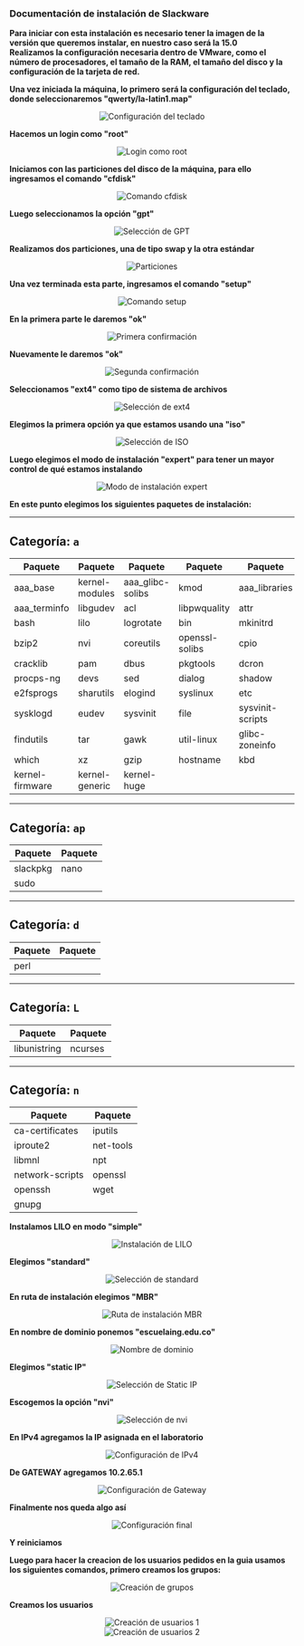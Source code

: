 ### Documentación de instalación de Slackware

**Para iniciar con esta instalación es necesario tener la imagen de la versión que queremos instalar, en nuestro caso será la 15.0**  
**Realizamos la configuración necesaria dentro de VMware, como el número de procesadores, el tamaño de la RAM, el tamaño del disco y la configuración de la tarjeta de red.**

**Una vez iniciada la máquina, lo primero será la configuración del teclado, donde seleccionaremos "qwerty/la-latin1.map"**

<div align="center">
<img src="https://github.com/user-attachments/assets/1a1fa3ac-d721-4968-a141-230de605ca0e" alt="Configuración del teclado">
</div>

**Hacemos un login como "root"** 

<div align="center">
<img src="https://github.com/user-attachments/assets/5f489209-94c3-40e3-99b9-df2765859a71" alt="Login como root">
</div>

**Iniciamos con las particiones del disco de la máquina, para ello ingresamos el comando "cfdisk"**

<div align="center">
<img src="https://github.com/user-attachments/assets/1664db1f-5e2d-4365-a654-29ef52cb4614" alt="Comando cfdisk">
</div>

**Luego seleccionamos la opción "gpt"**

<div align="center">
<img src="https://github.com/user-attachments/assets/f88365bb-9a60-4dc9-a542-474a47a9ec83" alt="Selección de GPT">
</div>

**Realizamos dos particiones, una de tipo swap y la otra estándar**

<div align="center">
<img src="https://github.com/user-attachments/assets/c7c0cafe-17c6-43ff-a956-b23bd615727d" alt="Particiones">
</div>

**Una vez terminada esta parte, ingresamos el comando "setup"**

<div align="center">
<img src="https://github.com/user-attachments/assets/ba0f32a9-76a1-463e-a2e8-3cc6bad7ef06" alt="Comando setup">
</div>

**En la primera parte le daremos "ok"**

<div align="center">
<img src="https://github.com/user-attachments/assets/0a922213-5b51-4d34-955b-ab9b842a68bb" alt="Primera confirmación">
</div>

**Nuevamente le daremos "ok"**

<div align="center">
<img src="https://github.com/user-attachments/assets/6c71c867-99cb-46b5-a0db-8eb7f6ca4c14" alt="Segunda confirmación">
</div>

**Seleccionamos "ext4" como tipo de sistema de archivos**

<div align="center">
<img src="https://github.com/user-attachments/assets/f720471f-408f-4108-8664-294cf466ca0c" alt="Selección de ext4">
</div>

**Elegimos la primera opción ya que estamos usando una "iso"**

<div align="center">
<img src="https://github.com/user-attachments/assets/d7305195-2d0f-4eaf-aac4-380577152cbb" alt="Selección de ISO">
</div>

**Luego elegimos el modo de instalación "expert" para tener un mayor control de qué estamos instalando**

<div align="center">
<img src="https://github.com/user-attachments/assets/2322c88f-9bad-410b-a7db-c2d44378c405" alt="Modo de instalación expert">
</div>

**En este punto elegimos los siguientes paquetes de instalación:**

---

## Categoría: `a`

<div align="center">

| Paquete             | Paquete             | Paquete             | Paquete             | Paquete             |
|---------------------|---------------------|---------------------|---------------------|---------------------|
| aaa_base            | kernel-modules      | aaa_glibc-solibs    | kmod                | aaa_libraries       |
| aaa_terminfo        | libgudev            | acl                 | libpwquality        | attr                |
| bash                | lilo                | logrotate           | bin                 | mkinitrd            |
| bzip2               | nvi                 | coreutils           | openssl-solibs      | cpio                |
| cracklib            | pam                 | dbus                | pkgtools            | dcron               |
| procps-ng           | devs                | sed                 | dialog              | shadow              |
| e2fsprogs           | sharutils           | elogind             | syslinux            | etc                 |
| sysklogd            | eudev               | sysvinit            | file                | sysvinit-scripts    |
| findutils           | tar                 | gawk                | util-linux          | glibc-zoneinfo      |
| which               | xz                  | gzip                | hostname            | kbd                 |
| kernel-firmware     | kernel-generic      | kernel-huge         |                     |                     |

</div>

---

## Categoría: `ap`

<div align="center">

| Paquete             | Paquete             |
|---------------------|---------------------|
| slackpkg            | nano                |
| sudo                |                     |

</div>

---

## Categoría: `d`

<div align="center">

| Paquete             | Paquete             |
|---------------------|---------------------|
| perl                |                     |

</div>

---

## Categoría: `L`

<div align="center">

| Paquete             | Paquete             |
|---------------------|---------------------|
| libunistring       | ncurses             |

</div>

---
## Categoría: `n`

<div align="center">

| Paquete             | Paquete             |
|---------------------|---------------------|
| ca-certificates     | iputils             |
| iproute2            | net-tools           |
| libmnl              | npt                 |
| network-scripts     | openssl             |
| openssh             | wget                |
| gnupg               |                     |

</div>


**Instalamos LILO en modo "simple"**

<div align="center">
<img src="https://github.com/user-attachments/assets/8ba0f6a4-6013-47ab-9d86-50ff7de2b49f" alt="Instalación de LILO">
</div>

**Elegimos "standard"**

<div align="center">
<img src="https://github.com/user-attachments/assets/4229b57c-53a9-46dc-b0d2-78ad3f545b72" alt="Selección de standard">
</div>

**En ruta de instalación elegimos "MBR"**

<div align="center">
<img src="https://github.com/user-attachments/assets/edf633b7-e019-46dd-8927-722168749182" alt="Ruta de instalación MBR">
</div>

**En nombre de dominio ponemos "escuelaing.edu.co"**

<div align="center">
<img src="https://github.com/user-attachments/assets/7ec05c4d-4b27-45ed-8250-3d6c16c62c07" alt="Nombre de dominio">
</div>

**Elegimos "static IP"**

<div align="center">
<img src="https://github.com/user-attachments/assets/f94660fb-f22d-49aa-a655-997a059082e3" alt="Selección de Static IP">
</div>

**Escogemos la opción "nvi"**

<div align="center">
<img src="https://github.com/user-attachments/assets/9ac6b648-8c78-4b8c-92dd-67899c5bd158" alt="Selección de nvi">
</div>

**En IPv4 agregamos la IP asignada en el laboratorio**

<div align="center">
<img src="https://github.com/user-attachments/assets/5029ff7f-61c0-4bf8-a450-56698cd15e9e" alt="Configuración de IPv4">
</div>

**De GATEWAY agregamos 10.2.65.1**

<div align="center">
<img src="https://github.com/user-attachments/assets/abc2f6f2-c2d9-44bd-a272-f82b2f9acda4" alt="Configuración de Gateway">
</div>

**Finalmente nos queda algo así**

<div align="center">
<img src="https://github.com/user-attachments/assets/1ef3b218-58b4-4e67-adf5-d1644548f759" alt="Configuración final">
</div>

**Y reiniciamos**

**Luego para hacer la creacion de los usuarios pedidos en la guia usamos los siguientes comandos, primero creamos los grupos:**

<div align="center">
<img src="https://github.com/user-attachments/assets/475c3fee-023a-49db-95c7-f48a545a08ef" alt="Creación de grupos">
</div>

**Creamos los usuarios**

<div align="center">
<img src="https://github.com/user-attachments/assets/764eeed5-3868-42f3-be86-4d4074555bba" alt="Creación de usuarios 1">
</div>

<div align="center">
<img src="https://github.com/user-attachments/assets/2e4a5d09-6880-4f34-a8cb-f8bc459c3556" alt="Creación de usuarios 2">
</div>
